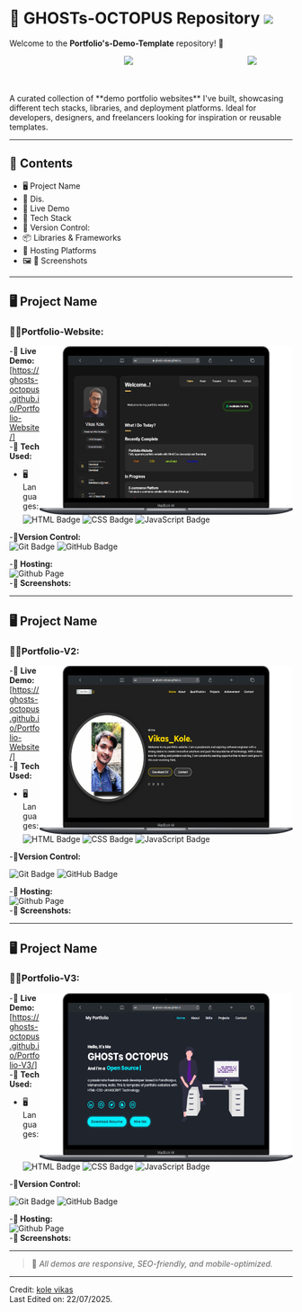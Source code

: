 # 💫 GHOSTs-OCTOPUS Repository <img src = "https://raw.githubusercontent.com/MartinHeinz/MartinHeinz/master/wave.gif" width = 40px> 
Welcome to the **Portfolio's-Demo-Template** repository! 🚀
<p align='right'>
  <img align='right' src='https://user-images.githubusercontent.com/5713670/87202985-820dcb80-c2b6-11ea-9f56-7ec461c497c3.gif' width='80px"'>
</p>
<p align='center'>
  <img src="https://readme-typing-svg.herokuapp.com?color=%2336BCF7&size=25&center=true&vCenter=true&width=433&height=75&lines=I'm+Vikas+Kole;Portfolio's+Demo+Template;Freelancer+Web+Developer;Frontend+Developer;UI|UX+Designer">
</p>
<br>
<br>
A curated collection of **demo portfolio websites** I've built, showcasing different tech stacks, libraries, and deployment platforms. Ideal for developers, designers, and freelancers looking for inspiration or reusable templates.

---

## 📁 Contents

- 🖥️ Project Name
- 📃 Dis.
- 🔗 Live Demo
- 🧰 Tech Stack
- 🎯 Version Control:
- 📦 Libraries & Frameworks
- 📲 Hosting Platforms
- 🖼️ 📸 Screenshots    
---
 
## 🖥️ Project Name
### **👨‍💻Portfolio-Website:**
<p align='right'>
  <img align='right' src='./assets/Macbook-Air-ghosts-octopus.github.io (1).png'  width="450px" height="300"'>
</p>

-🔗 **Live Demo:** [https://ghosts-octopus.github.io/Portfolio-Website/]<br>
-🧰 **Tech Used:**
- 🖥️Languages:<br>
  ![HTML Badge](https://img.shields.io/badge/HTML-%23E34F26.svg?&logo=html5&logoColor=white&style=flat) ![CSS Badge](https://img.shields.io/badge/CSS-%231572B6.svg?&logo=css3&logoColor=white&style=flat) ![JavaScript Badge](https://img.shields.io/badge/Javascript-%23323330.svg?&logo=javascript&logoColor=%23F7DF1E&style=flat)
  
-🎯**Version Control:** <br>
  ![Git Badge](https://img.shields.io/badge/Git-F05032?logo=git&logoColor=fff&style=flat) ![GitHub Badge](https://img.shields.io/badge/GitHub-181717?logo=github&logoColor=fff&style=flat)

-**📲 Hosting:**<br>
  ![Github Page](https://img.shields.io/badge/github%20pages-23323330.svg?&logo=github&logoColor=white&style=flat)<br>
-**📸 Screenshots:**
___ 
 
## 🖥️ Project Name
### **👨‍💻Portfolio-V2:**
<p align='right'>
  <img align='right' src='./assets/Macbook-Air-ghosts-octopus.github.io (2).png'  width="450px" height="300"'>
</p>

-🔗 **Live Demo:** [https://ghosts-octopus.github.io/Portfolio-Website/]<br>
-🧰 **Tech Used:**
- 🖥️Languages:<br>
  ![HTML Badge](https://img.shields.io/badge/HTML-%23E34F26.svg?&logo=html5&logoColor=white&style=flat) ![CSS Badge](https://img.shields.io/badge/CSS-%231572B6.svg?&logo=css3&logoColor=white&style=flat) ![JavaScript Badge](https://img.shields.io/badge/Javascript-%23323330.svg?&logo=javascript&logoColor=%23F7DF1E&style=flat)
  
-🎯**Version Control:** <br>
    
  ![Git Badge](https://img.shields.io/badge/Git-F05032?logo=git&logoColor=fff&style=flat) ![GitHub Badge](https://img.shields.io/badge/GitHub-181717?logo=github&logoColor=fff&style=flat)

-**📲 Hosting:**<br>
  ![Github Page](https://img.shields.io/badge/github%20pages-23323330.svg?&logo=github&logoColor=white&style=flat)<br>
-**📸 Screenshots:**

---

## 🖥️ Project Name
### **👨‍💻Portfolio-V3:**
<p align='right'>
  <img align='right' src='./assets/Macbook-Air-ghosts-octopus.github.io (3).png'  width="450px" height="300"'>
</p>

-🔗 **Live Demo:** [https://ghosts-octopus.github.io/Portfolio-V3/]<br>
-🧰 **Tech Used:**
- 🖥️Languages:<br>
  ![HTML Badge](https://img.shields.io/badge/HTML-%23E34F26.svg?&logo=html5&logoColor=white&style=flat) ![CSS Badge](https://img.shields.io/badge/CSS-%231572B6.svg?&logo=css3&logoColor=white&style=flat) ![JavaScript Badge](https://img.shields.io/badge/Javascript-%23323330.svg?&logo=javascript&logoColor=%23F7DF1E&style=flat)
  
-🎯**Version Control:** <br>
    
  ![Git Badge](https://img.shields.io/badge/Git-F05032?logo=git&logoColor=fff&style=flat) ![GitHub Badge](https://img.shields.io/badge/GitHub-181717?logo=github&logoColor=fff&style=flat)

-**📲 Hosting:**<br>
  ![Github Page](https://img.shields.io/badge/github%20pages-23323330.svg?&logo=github&logoColor=white&style=flat)<br>
-**📸 Screenshots:**

---
> 📌 *All demos are responsive, SEO-friendly, and mobile-optimized.*

---
Credit: [kole vikas](https://github.com/GHOSTs-OCTOPUS)<BR>
Last Edited on: 22/07/2025.
